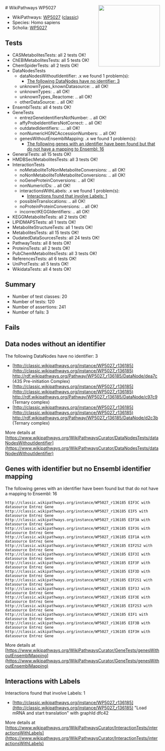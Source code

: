 <img style="float: right; width: 200px" src="https://upload.wikimedia.org/wikipedia/commons/thumb/8/83/Wplogo_with_text_500.png/640px-Wplogo_with_text_500.png" />
# WikiPathways WP5027

* WikiPathways: [WP5027](https://wikipathways.org/pathways/WP5027) ([classic](https://classic.wikipathways.org/instance/WP5027))
* Species: Homo sapiens
* Scholia: [WP5027](https://scholia.toolforge.org/wikipathways/WP5027)
## Tests
* CASMetabolitesTests: all 2 tests OK!
* ChEBIMetabolitesTests: all 5 tests OK!
* ChemSpiderTests: all 2 tests OK!
* DataNodesTests
    * dataNodesWithoutIdentifier: .x we found 1 problem(s):
        * [The following DataNodes have no identifier: 3](#d2d32fa2)
    * unknownTypes_knownDatasource: .. all OK!
    * unknownTypes: .. all OK!
    * unknownTypes_Reactome: .. all OK!
    * otherDataSource: .. all OK!
* EnsemblTests: all 4 tests OK!
* GeneTests
    * entrezGeneIdentifiersNotNumber: .. all OK!
    * affyProbeIdentifiersNotCorrect: .. all OK!
    * outdatedIdentifiers: .... all OK!
    * nonNumericHGNCAccessionNumbers: .. all OK!
    * genesWithoutEnsemblMapping: .x we found 1 problem(s):
        * [The following genes with an identifier have been found but that do not have a mapping to Ensembl: 16](#c4e54313)
* GeneralTests: all 15 tests OK!
* HMDBSecMetabolitesTests: all 3 tests OK!
* InteractionTests
    * noMetaboliteToNonMetaboliteConversions: .. all OK!
    * noNonMetaboliteToMetaboliteConversions: .. all OK!
    * noGeneProteinConversions: .. all OK!
    * nonNumericIDs: .. all OK!
    * interactionsWithLabels: .x we found 1 problem(s):
        * [Interactions found that involve Labels: 1](#630d2678)
    * possibleTranslocations: .. all OK!
    * noProteinProteinConversions: .. all OK!
    * incorrectKEGGIdentifiers: .. all OK!
* KEGGMetaboliteTests: all 2 tests OK!
* LIPIDMAPSTests: all 1 tests OK!
* MetaboliteStructureTests: all 1 tests OK!
* MetabolitesTests: all 15 tests OK!
* OudatedDataSourcesTests: all 24 tests OK!
* PathwayTests: all 8 tests OK!
* ProteinsTests: all 2 tests OK!
* PubChemMetabolitesTests: all 3 tests OK!
* ReferencesTests: all 6 tests OK!
* UniProtTests: all 5 tests OK!
* WikidataTests: all 4 tests OK!


## Summary

* Number of test classes: 20
* Number of tests: 120
* Number of assertions: 241
* Number of fails: 3

## Fails

<a name="d2d32fa2" />

## Data nodes without an identifier

The following DataNodes have no identifier: 3

* [http://classic.wikipathways.org/instance/WP5027_r136185](http://classic.wikipathways.org/instance/WP5027_r136185) http://rdf.wikipathways.org/Pathway/WP5027_r136185/DataNode/dea7c (43S Pre-initiation 
Complex)
* [http://classic.wikipathways.org/instance/WP5027_r136185](http://classic.wikipathways.org/instance/WP5027_r136185) http://rdf.wikipathways.org/Pathway/WP5027_r136185/DataNode/c97c9 (Ternary complex)
* [http://classic.wikipathways.org/instance/WP5027_r136185](http://classic.wikipathways.org/instance/WP5027_r136185) http://rdf.wikipathways.org/Pathway/WP5027_r136185/DataNode/d2c3b (Ternary complex)


More details at [https://www.wikipathways.org/WikiPathwaysCurator/DataNodesTests/dataNodesWithoutIdentifier](https://www.wikipathways.org/WikiPathwaysCurator/DataNodesTests/dataNodesWithoutIdentifier)

<a name="c4e54313" />

## Genes with identifier but no Ensembl identifier mapping

The following genes with an identifier have been found but that do not have a mapping to Ensembl: 16
```
http://classic.wikipathways.org/instance/WP5027_r136185 EIF3C with datasource Entrez Gene
http://classic.wikipathways.org/instance/WP5027_r136185 EIF5 with datasource Entrez Gene
http://classic.wikipathways.org/instance/WP5027_r136185 EIF3A with datasource Entrez Gene
http://classic.wikipathways.org/instance/WP5027_r136185 EIF3G with datasource Entrez Gene
http://classic.wikipathways.org/instance/WP5027_r136185 EIF1A with datasource Entrez Gene
http://classic.wikipathways.org/instance/WP5027_r136185 EIF2S2 with datasource Entrez Gene
http://classic.wikipathways.org/instance/WP5027_r136185 EIF3I with datasource Entrez Gene
http://classic.wikipathways.org/instance/WP5027_r136185 EIF3F with datasource Entrez Gene
http://classic.wikipathways.org/instance/WP5027_r136185 EIF3D with datasource Entrez Gene
http://classic.wikipathways.org/instance/WP5027_r136185 EIF2S1 with datasource Entrez Gene
http://classic.wikipathways.org/instance/WP5027_r136185 EIF3J with datasource Entrez Gene
http://classic.wikipathways.org/instance/WP5027_r136185 EIF3E with datasource Entrez Gene
http://classic.wikipathways.org/instance/WP5027_r136185 EIF2S3 with datasource Entrez Gene
http://classic.wikipathways.org/instance/WP5027_r136185 EIF1 with datasource Entrez Gene
http://classic.wikipathways.org/instance/WP5027_r136185 EIF3B with datasource Entrez Gene
http://classic.wikipathways.org/instance/WP5027_r136185 EIF3H with datasource Entrez Gene
```

More details at [https://www.wikipathways.org/WikiPathwaysCurator/GeneTests/genesWithoutEnsemblMapping](https://www.wikipathways.org/WikiPathwaysCurator/GeneTests/genesWithoutEnsemblMapping)

<a name="630d2678" />

## Interactions with Labels

Interactions found that involve Labels: 1

* [http://classic.wikipathways.org/instance/WP5027_r136185](http://classic.wikipathways.org/instance/WP5027_r136185) "Load mRNA and start translation" with graphId dfc42


More details at [https://www.wikipathways.org/WikiPathwaysCurator/InteractionTests/interactionsWithLabels](https://www.wikipathways.org/WikiPathwaysCurator/InteractionTests/interactionsWithLabels)

